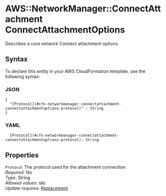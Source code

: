 # AWS::NetworkManager::ConnectAttachment ConnectAttachmentOptions<a name="aws-properties-networkmanager-connectattachment-connectattachmentoptions"></a>

Describes a core network Connect attachment options\.

## Syntax<a name="aws-properties-networkmanager-connectattachment-connectattachmentoptions-syntax"></a>

To declare this entity in your AWS CloudFormation template, use the following syntax:

### JSON<a name="aws-properties-networkmanager-connectattachment-connectattachmentoptions-syntax.json"></a>

```
{
  "[Protocol](#cfn-networkmanager-connectattachment-connectattachmentoptions-protocol)" : String
}
```

### YAML<a name="aws-properties-networkmanager-connectattachment-connectattachmentoptions-syntax.yaml"></a>

```
  [Protocol](#cfn-networkmanager-connectattachment-connectattachmentoptions-protocol): String
```

## Properties<a name="aws-properties-networkmanager-connectattachment-connectattachmentoptions-properties"></a>

`Protocol` <a name="cfn-networkmanager-connectattachment-connectattachmentoptions-protocol"></a>
The protocol used for the attachment connection\.  
_Required_: No  
_Type_: String  
_Allowed values_: `GRE`  
_Update requires_: [Replacement](https://docs.aws.amazon.com/AWSCloudFormation/latest/UserGuide/using-cfn-updating-stacks-update-behaviors.html#update-replacement)
